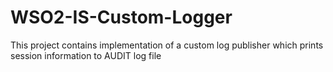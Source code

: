 # WSO2-IS-Custom-Logger
This project contains implementation of a custom log publisher which prints session information to AUDIT log file
